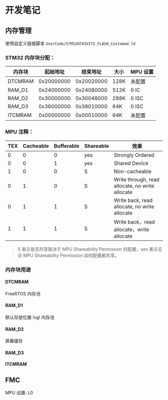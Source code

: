 # 开发笔记

## 内存管理

使用自定义链接脚本 `UserCode/STM32H743VITX_FLASH_Customed.ld`

### STM32 内存块分配：

| 内存块  | 起始地址   | 结束地址   | 大小 | MPU 设置 |
| ------- | ---------- | ---------- | ---- | -------- |
| DTCMRAM | 0x20000000 | 0x20020000 | 128K | 未配置   |
| RAM_D1  | 0x24000000 | 0x24080000 | 512K | 0 IC     |
| RAM_D2  | 0x30000000 | 0x30048000 | 288K | 0 ISC    |
| RAM_D3  | 0x38000000 | 0x38010000 | 64K  | 0 ISC    |
| ITCMRAM | 0x00000000 | 0x00010000 | 64K  | 未配置   |

### MPU 注释：

| TEX | Cacheable | Bufferable | Shareable | 效果                                            |
| --- | --------- | ---------- | --------- | ----------------------------------------------- |
| 0   | 0         | 0          | yes       | Strongly Ordered                                |
| 0   | 0         | 1          | yes       | Shared Device                                   |
| 1   | 0         | 0          | S         | Non-cacheable                                   |
| 0   | 1         | 0          | S         | Write through, read allocate, no write allocate |
| 0   | 1         | 1          | S         | Write back, read allocate, no write allocate    |
| 1   | 1         | 1          | S         | Write back，read allocate，write allocate       |

> S 表示是否共享取决于 MPU Shareability Permission 的配置，yes 表示无论 MPU Shareability Permission 如何配置都共享。  

### 内存块用途
#### DTCMRAM
FreeRTOS 内存池

#### RAM_D1
默认存放位置
lvgl 内存池

#### RAM_D2
屏幕缓存

#### RAM_D3

#### ITCMRAM

## FMC
MPU 设置: L0
